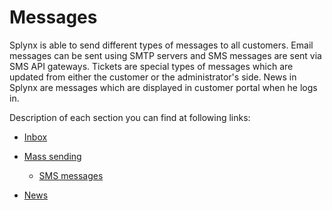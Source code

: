 Messages
============================

Splynx is able to send different types of messages to all customers. Email messages can be sent using SMTP servers and SMS messages are sent via SMS API gateways. Tickets are special types of messages which are updated from either the customer or the administrator's side. News in Splynx are messages which are displayed in customer portal when he logs in.

Description of each section you can find at following links:


* [Inbox](support_messages/inbox/inbox.md)

* [Mass sending](support_messages/email_messages/email_messages.md)
  * [SMS messages](support_messages/sms_messages/sms_messages.md)

* [News](support_messages/news/news.md)
